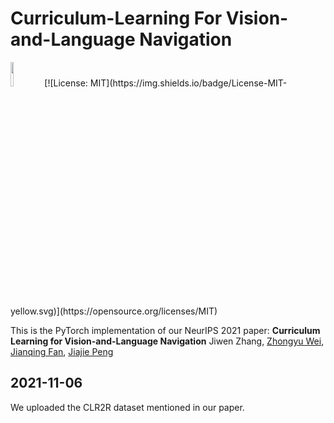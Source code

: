 # Curriculum-Learning For Vision-and-Language Navigation
<img src="teaser/pytorch-logo-dark.png" width="10%">
[![License: MIT](https://img.shields.io/badge/License-MIT-yellow.svg)](https://opensource.org/licenses/MIT) 

This is the PyTorch implementation of our NeurIPS 2021 paper:
**Curriculum Learning for Vision-and-Language Navigation**
Jiwen Zhang, [Zhongyu Wei](http://www.sdspeople.fudan.edu.cn/zywei/), [Jianqing Fan](https://fan.princeton.edu/), [Jiajie Peng](https://jiajiepeng.github.io/)


## 2021-11-06
We uploaded the CLR2R dataset mentioned in our paper. 
